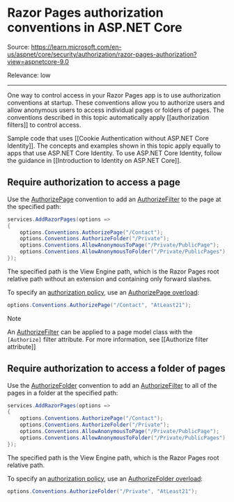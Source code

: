 # Razor Pages authorization conventions in ASP.NET Core

Source: https://learn.microsoft.com/en-us/aspnet/core/security/authorization/razor-pages-authorization?view=aspnetcore-9.0

Relevance: low 

---

One way to control access in your Razor Pages app is to use authorization conventions at startup. These conventions allow you to authorize users and allow anonymous users to access individual pages or folders of pages. The conventions described in this topic automatically apply [[authorization filters]] to control access.

Sample code that uses [[Cookie Authentication without ASP.NET Core Identity]]. The concepts and examples shown in this topic apply equally to apps that use ASP.NET Core Identity. To use ASP.NET Core Identity, follow the guidance in [[Introduction to Identity on ASP.NET Core]].

## Require authorization to access a page

Use the [AuthorizePage](https://learn.microsoft.com/en-us/dotnet/api/microsoft.extensions.dependencyinjection.pageconventioncollectionextensions.authorizepage) convention to add an [AuthorizeFilter](https://learn.microsoft.com/en-us/dotnet/api/microsoft.aspnetcore.mvc.authorization.authorizefilter) to the page at the specified path:


``` C#
services.AddRazorPages(options =>
{
    options.Conventions.AuthorizePage("/Contact");
    options.Conventions.AuthorizeFolder("/Private");
    options.Conventions.AllowAnonymousToPage("/Private/PublicPage");
    options.Conventions.AllowAnonymousToFolder("/Private/PublicPages");
});
```

The specified path is the View Engine path, which is the Razor Pages root relative path without an extension and containing only forward slashes.

To specify an [authorization policy](https://learn.microsoft.com/en-us/aspnet/core/security/authorization/policies?view=aspnetcore-9.0), use an [AuthorizePage overload](https://learn.microsoft.com/en-us/dotnet/api/microsoft.extensions.dependencyinjection.pageconventioncollectionextensions.authorizepage):


``` C#
options.Conventions.AuthorizePage("/Contact", "AtLeast21");
```

Note

An [AuthorizeFilter](https://learn.microsoft.com/en-us/dotnet/api/microsoft.aspnetcore.mvc.authorization.authorizefilter) can be applied to a page model class with the `[Authorize]` filter attribute. For more information, see [[Authorize filter attribute]]

## Require authorization to access a folder of pages

Use the [AuthorizeFolder](https://learn.microsoft.com/en-us/dotnet/api/microsoft.extensions.dependencyinjection.pageconventioncollectionextensions.authorizefolder) convention to add an [AuthorizeFilter](https://learn.microsoft.com/en-us/dotnet/api/microsoft.aspnetcore.mvc.authorization.authorizefilter) to all of the pages in a folder at the specified path:

```C#
services.AddRazorPages(options =>
{
    options.Conventions.AuthorizePage("/Contact");
    options.Conventions.AuthorizeFolder("/Private");
    options.Conventions.AllowAnonymousToPage("/Private/PublicPage");
    options.Conventions.AllowAnonymousToFolder("/Private/PublicPages");
});
```

The specified path is the View Engine path, which is the Razor Pages root relative path.

To specify an [authorization policy](https://learn.microsoft.com/en-us/aspnet/core/security/authorization/policies?view=aspnetcore-9.0), use an [AuthorizeFolder overload](https://learn.microsoft.com/en-us/dotnet/api/microsoft.extensions.dependencyinjection.pageconventioncollectionextensions.authorizefolder):

```C#
options.Conventions.AuthorizeFolder("/Private", "AtLeast21");
```
